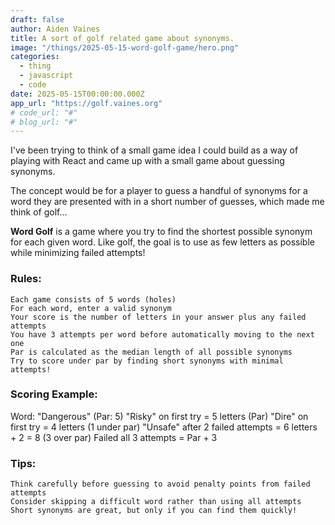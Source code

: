 ```yaml
---
draft: false
author: Aiden Vaines
title: A sort of golf related game about synonyms.
image: "/things/2025-05-15-word-golf-game/hero.png"
categories:
  - thing
  - javascript
  - code
date: 2025-05-15T00:00:00.000Z
app_url: "https://golf.vaines.org"
# code_url: "#"
# blog_url: "#"
---
```


I've been trying to think of a small game idea I could build as a way of playing with React and came up with a small game about guessing synonyms.

The concept would be for a player to guess a handful of synonyms for a word they are presented with in a short number of guesses, which made me think of golf...


**Word Golf** is a game where you try to find the shortest possible synonym for each given word. Like golf, the goal is to use as few letters as possible while minimizing failed attempts!

### Rules:

    Each game consists of 5 words (holes)
    For each word, enter a valid synonym
    Your score is the number of letters in your answer plus any failed attempts
    You have 3 attempts per word before automatically moving to the next one
    Par is calculated as the median length of all possible synonyms
    Try to score under par by finding short synonyms with minimal attempts!

### Scoring Example:

Word: "Dangerous" (Par: 5)
    "Risky" on first try = 5 letters (Par)
    "Dire" on first try = 4 letters (1 under par)
    "Unsafe" after 2 failed attempts = 6 letters + 2 = 8 (3 over par)
    Failed all 3 attempts = Par + 3

### Tips:
    Think carefully before guessing to avoid penalty points from failed attempts
    Consider skipping a difficult word rather than using all attempts
    Short synonyms are great, but only if you can find them quickly!
